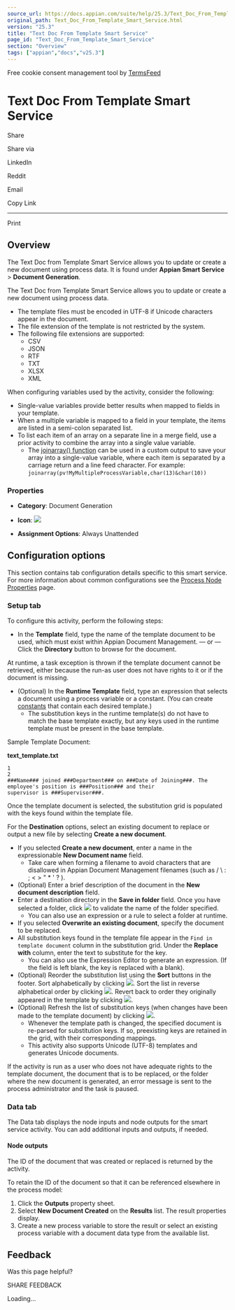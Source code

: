 ```yaml
---
source_url: https://docs.appian.com/suite/help/25.3/Text_Doc_From_Template_Smart_Service.html
original_path: Text_Doc_From_Template_Smart_Service.html
version: "25.3"
title: "Text Doc From Template Smart Service"
page_id: "Text_Doc_From_Template_Smart_Service"
section: "Overview"
tags: ["appian","docs","v25.3"]
---
```



Free cookie consent management tool by [TermsFeed](https://www.termsfeed.com/)

# Text Doc From Template Smart Service

Share

Share via

LinkedIn

Reddit

Email

Copy Link

* * *

Print

## Overview

The Text Doc from Template Smart Service allows you to update or create a new document using process data. It is found under **Appian Smart Service** > **Document Generation**.

The Text Doc from Template Smart Service allows you to update or create a new document using process data.

-   The template files must be encoded in UTF-8 if Unicode characters appear in the document.
-   The file extension of the template is not restricted by the system.
-   The following file extensions are supported:
    -   CSV
    -   JSON
    -   RTF
    -   TXT
    -   XLSX
    -   XML

When configuring variables used by the activity, consider the following:

-   Single-value variables provide better results when mapped to fields in your template.
-   When a multiple variable is mapped to a field in your template, the items are listed in a semi-colon separated list.
-   To list each item of an array on a separate line in a merge field, use a prior activity to combine the array into a single value variable.
    -   The [joinarray() function](fnc_array_joinarray.html) can be used in a custom output to save your array into a single-value variable, where each item is separated by a carriage return and a line feed character. For example: `joinarray(pv!MyMultipleProcessVariable,char(13)&char(10))`

### Properties

-   **Category**: Document Generation

-   **Icon**: ![](images/Smart_Service_Icons/Text_Doc_From_Template.png)

-   **Assignment Options**: Always Unattended

## Configuration options

This section contains tab configuration details specific to this smart service. For more information about common configurations see the [Process Node Properties](Process_Node_and_Smart_Service_Properties.html) page.

### Setup tab

To configure this activity, perform the following steps:

-   In the **Template** field, type the name of the template document to be used, which must exist within Appian Document Management. — or —
    Click the **Directory** button to browse for the document.

At runtime, a task exception is thrown if the template document cannot be retrieved, either because the run-as user does not have rights to it or if the document is missing.

-   (Optional) In the **Runtime Template** field, type an expression that selects a document using a process variable or a constant. (You can create [constants](Constants.html) that contain each desired template.)
    -   The substitution keys in the runtime template(s) do not have to match the base template exactly, but any keys used in the runtime template must be present in the base template.

Sample Template Document:

**text\_template.txt**

```
1
2
###Name### joined ###Department### on ###Date of Joining###. The employee's position is ###Position### and their
supervisor is ###Supervisor###.
```

Once the template document is selected, the substitution grid is populated with the keys found within the template file.

For the **Destination** options, select an existing document to replace or output a new file by selecting **Create a new document**.

-   If you selected **Create a new document**, enter a name in the expressionable **New Document name** field.
    -   Take care when forming a filename to avoid characters that are disallowed in Appian Document Management filenames (such as / \\ : ; < > " \* ' ? ).
-   (Optional) Enter a brief description of the document in the **New document description** field.
-   Enter a destination directory in the **Save in folder** field. Once you have selected a folder, click ![](images/Validate.gif ) to validate the name of the folder specified.
    -   You can also use an expression or a rule to select a folder at runtime.
-   If you selected **Overwrite an existing document**, specify the document to be replaced.
-   All substitution keys found in the template file appear in the `Find in template document` column in the substitution grid. Under the **Replace with** column, enter the text to substitute for the key.
    -   You can also use the Expression Editor to generate an expression. (If the field is left blank, the key is replaced with a blank).
-   (Optional) Reorder the substitution list using the **Sort** buttons in the footer. Sort alphabetically by clicking ![](images/A_z.gif ). Sort the list in reverse alphabetical order by clicking ![](images/Z_a.gif ). Revert back to order they originally appeared in the template by clicking ![](images/Original_order.gif ).
-   (Optional) Refresh the list of substitution keys (when changes have been made to the template document) by clicking ![](images/Rescan_template.gif ).
    -   Whenever the template path is changed, the specified document is re-parsed for substitution keys. If so, preexisting keys are retained in the grid, with their corresponding mappings.
    -   This activity also supports Unicode (UTF-8) templates and generates Unicode documents.

If the activity is run as a user who does not have adequate rights to the template document, the document that is to be replaced, or the folder where the new document is generated, an error message is sent to the process administrator and the task is paused.

### Data tab

The Data tab displays the node inputs and node outputs for the smart service activity. You can add additional inputs and outputs, if needed.

#### Node outputs

The ID of the document that was created or replaced is returned by the activity.

To retain the ID of the document so that it can be referenced elsewhere in the process model:

1.  Click the **Outputs** property sheet.
2.  Select **New Document Created** on the **Results** list. The result properties display.
3.  Create a new process variable to store the result or select an existing process variable with a document data type from the available list.

## Feedback

Was this page helpful?

SHARE FEEDBACK

Loading...